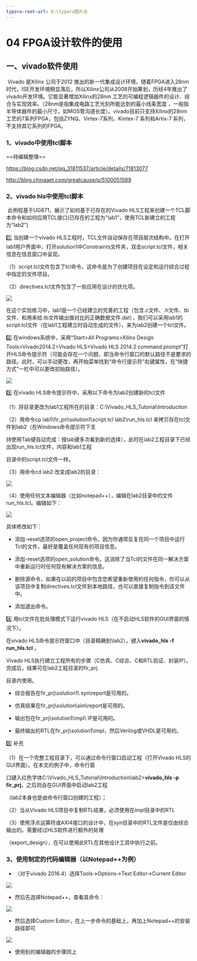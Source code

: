 ```yaml
---
typora-root-url: D:\typora图片总
---
```


# 04 FPGA设计软件的使用

## 一、vivado软件使用

​          Vivado 是Xilinx 公司于2012 推出的新一代集成设计环境，随着FPGA进入28nm时代，ISE开发环境稍显落后，所以Xilinx公司从2008开始筹划，历经4年推出了vivado开发环境。它能显著增加Xilinx的28nm 工艺的可编程逻辑器件的设计、综合与实现效率。（28nm是指集成电路工艺光刻所能达到的最小线条宽度 ，一般指半导体器件的最小尺寸，如MOS管沟道长度）。vivado目前只支持Xilinx的28nm工艺的7系列FPGA，包括ZYNQ、Virtex-7系列、Kintex-7 系列和Artix-7 系列，不支持其它系列的FPGA。

### 1、vivado中使用tcl脚本



==待编辑整理==  

https://blog.csdn.net/qq_31811537/article/details/71813077

http://blog.chinaaet.com/greatcause/p/5100051589



### 2、vivado hls中使用tcl脚本

​	此例程基于UG871，展示了如何基于已存在的Vivado HLS工程来创建一个TCL脚本命令和如何应用TCL接口(已存在的工程为"lab1"，使用TCL新建立的工程为“lab2”)

:one:   当创建一个vivado HLS工程时，TCL文件自动保存在项目层次结构中。在打开lab1用户界面中，打开solution1中Constraints文件夹，双击script.tcl文件，相关信息在信息窗口中呈现。

（1）script.tcl文件包含了tcl命令，这命令是为了创建项目在设定和运行综合过程中指定的文件项目。

（2）directives.tcl文件包含了一些应用在设计的优化项。

![](/hls_tcl1.png)

​	在这个实验练习中，lab1是一个已经建立的完善的工程（包含.c文件、.h文件、tb文件、和用来给.tb文件输出做对比的正确数据文件.dat），我们可以采用lab1的script.tcl文件（在lab1工程建立时自动生成的文件），来为lab2创建一个tcl文件。

:two:   在windows系统中，采用“Start>All Programs>Xilinx Design Tools>Vivado2014.2>Vivado HLS>Vivado HLS 2014.2 command prompt”打开HLS命令提示符（可能会存在一个问题，即当命令行窗口的默认路径不是要求的路径。此时，可以手动更改，再开始菜单找到“命令行提示符”右键属性，在“快捷方式”一栏中可以更改初始路径）。

![](/hls_tcl2.jpg)

:three:   在vivado HLS命令提示符中，采用以下命令为lab2创建新的tcl文件

（1）将目录更改为lab1工程所在的目录：C:\Vivado_HLS_Tutorial\Introduction

（2）用命令cp lab1\fir_pri\solution1\script.tcl lab2\run_hls.tcl 来拷贝存在tcl文件到lab2（在Windows命令提示符下支

持使用Tab键自动完成：按tab键多次看到新的选择），此时在lab2工程目录下已经出现run_hls.tcl文件，内容和lab1工程

目录中的script.tcl文件一样。

（3）用命令cd lab2 改变成lab2的目录：

![](/hls_tcl3.jpg)

（4）使用任何文本编辑器（比如notepad++），编辑在lab2目录中的文件run_hls.tcl。编辑如下：

![](/hls_tcl4.png)

具体修改如下：

- 添加-reset选项的open_project命令。因为你通常反复在同一个项目中运行Tcl的文件，最好是覆盖任何现有的项目信息。


- 添加-reset选项的open_solution命令。这消除了当Tcl的文件在同一解决方案中重新运行时任何现有解决方案的信息。


- 删除源命令，如果在以前的项目中包含您希望重新使用的任何指令，你可以从该项目中复制directives.tcl文件到本地路径，也可以直接复制指令到该文件中。


- 添加退出命令。

:four:   用tcl文件在批处理模式下运行vivado HLS（在不启动HLS软件的GUI界面的情况下）。

在vivado HLS命令提示符窗口中（目录精确到\lab2），键入**vivado_hls -f run_hls.tcl** 。

Vivado HLS执行建立工程所有的步骤（C仿真、C综合、C和RTL验证、封装IP）。完成后，结果可在lab2工程目录的fir_prj

目录内使用。

- 综合报告在fir_prj\solution1\ syn\report是可用的。


- 仿真结果在fir_prj\solution\sim\report是可用的。


- 输出包在fir_prj\solution1\impl\ IP是可用的。


- 最终输出的RTL在fir_prj\\solution1\impl，然后Verilog或VHDL是可用的。

:five:   补充

（1）在一个完整工程目录下，可以通过命令行窗口启动工程（打开Vivado HLS的GUI界面）。在本文的例子中，命令行窗

口键入红色字体C:\Vivado_HLS_Tutorial\Introduction\lab2>**vivado_hls -p fir_prj**，之后则会在GUI界面中启动lab2工程

（lab2本身也是由命令行窗口创建的工程）；

（2）当从Vivado HLS项目中复制RTL结果，必须使用在impl目录中的RTL

（3）使用浮点运算符或AXI4接口的设计中，在syn目录中的RTL文件是仅由综合输出的。需要经过HLS软件进行额外的处理

（export_design），在可以使用此RTL在其他设计工具中执行之前。





### 3、使用制定的代码编辑器（以Notepad++为例）

- （对于vivado 2016.4）选择Tools->Options->Text Editor->Current Editor

![](D:/typora%E5%9B%BE%E7%89%87%E6%80%BB/vivado%E4%BD%BF%E7%94%A81.png)

- 然后先选择Notepad++，查看其命令：

![](D:/typora%E5%9B%BE%E7%89%87%E6%80%BB/vivado%E4%BD%BF%E7%94%A82.png)

- 然后选择Custom Editor，在上一步命令的基础上，再加上Notepad++的安装路径即可

![](D:/typora%E5%9B%BE%E7%89%87%E6%80%BB/vivado%E4%BD%BF%E7%94%A83.png)

- 使用别的编辑器的步骤同上











